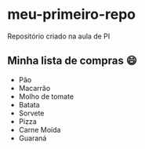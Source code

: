 # meu-primeiro-repo
Repositório criado na aula de PI

## Minha lista de compras 😄
- Pão
- Macarrão
- Molho de tomate
- Batata 
- Sorvete 
- Pizza
- Carne Moída 
- Guaraná 
